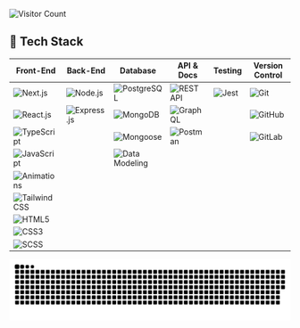 ![Visitor Count](https://hits.seeyoufarm.com/api/count/incr/badge.svg?url=https://github.com/<luka-tchanukvadze>&count_bg=%2325D60D&title_bg=%23000000&icon=github.svg&icon_color=%23FFFFFF&title=Visitors&edge_flat=false)

## 🚀 Tech Stack  

| **Front-End** | **Back-End** | **Database** | **API & Docs** | **Testing** | **Version Control** |
|--------------|-------------|--------------|----------------|-------------|----------------------|
| ![Next.js](https://img.shields.io/badge/Next.js-000000?style=flat&logo=nextdotjs&logoColor=white) | ![Node.js](https://img.shields.io/badge/Node.js-43853D?style=flat&logo=node.js&logoColor=white) | ![PostgreSQL](https://img.shields.io/badge/PostgreSQL-316192?style=flat&logo=postgresql&logoColor=white) | ![REST API](https://img.shields.io/badge/RESTful%20API-02569B?style=flat) | ![Jest](https://img.shields.io/badge/Jest-C21325?style=flat&logo=jest&logoColor=white) | ![Git](https://img.shields.io/badge/Git-F05032?style=flat&logo=git&logoColor=white) |
| ![React.js](https://img.shields.io/badge/React-20232A?style=flat&logo=react&logoColor=61DAFB) | ![Express.js](https://img.shields.io/badge/Express.js-000000?style=flat&logo=express&logoColor=white) | ![MongoDB](https://img.shields.io/badge/MongoDB-47A248?style=flat&logo=mongodb&logoColor=white) | ![GraphQL](https://img.shields.io/badge/GraphQL-E10098?style=flat&logo=graphql&logoColor=white) | | ![GitHub](https://img.shields.io/badge/GitHub-181717?style=flat&logo=github&logoColor=white) |
| ![TypeScript](https://img.shields.io/badge/TypeScript-3178C6?style=flat&logo=typescript&logoColor=white) | | ![Mongoose](https://img.shields.io/badge/Mongoose-880000?style=flat&logo=mongoose&logoColor=white) | ![Postman](https://img.shields.io/badge/Postman-FF6C37?style=flat&logo=postman&logoColor=white) | | ![GitLab](https://img.shields.io/badge/GitLab-FC6D26?style=flat&logo=gitlab&logoColor=white) |
| ![JavaScript](https://img.shields.io/badge/JavaScript-F7DF1E?style=flat&logo=javascript&logoColor=black) | | ![Data Modeling](https://img.shields.io/badge/Data%20Modeling-02569B?style=flat) | | | |
| ![Animations](https://img.shields.io/badge/Animations-FF5733?style=flat) | | | | | |
| ![Tailwind CSS](https://img.shields.io/badge/Tailwind%20CSS-38B2AC?style=flat&logo=tailwind-css&logoColor=white) | | | | | |
| ![HTML5](https://img.shields.io/badge/HTML5-E34F26?style=flat&logo=html5&logoColor=white) | | | | | |
| ![CSS3](https://img.shields.io/badge/CSS3-1572B6?style=flat&logo=css3&logoColor=white) | | | | | |
| ![SCSS](https://img.shields.io/badge/SCSS-CC6699?style=flat&logo=sass&logoColor=white) | | | | | |

<picture>
  <source media="(prefers-color-scheme: dark)" srcset="https://raw.githubusercontent.com/luka-tchanukvadze/luka-tchanukvadze/output/github-snake-dark.svg" />
  <source media="(prefers-color-scheme: light)" srcset="https://raw.githubusercontent.com/luka-tchanukvadze/luka-tchanukvadze/output/github-snake.svg" />
  <img alt="github-snake" src="https://raw.githubusercontent.com/luka-tchanukvadze/luka-tchanukvadze/output/github-snake.svg" />
</picture>
